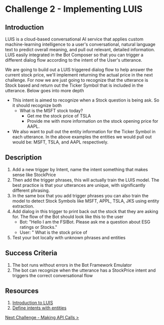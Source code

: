# Challenge 2 - Implementing LUIS

## Introduction
LUIS is a cloud-based conversational AI service that applies custom machine-learning intelligence to a user's conversational, natural language text to predict overall meaning, and pull out relevant, detailed information. LUIS easily integrated in the Bot Composer so that you can trigger a different dialog flow according to the intent of the User's utterance. 

We are going to build out a LUIS triggered dialog flow to help answer the current stock price, we'll implement returning the actual price in the next challenge. For now we are just going to recognize that the utterance is Stock based and return out the Ticker Symbol that is included in the utterance. Below goes into more depth

- This intent is aimed to recognize when a Stock question is being ask. So it should recognize both
  - What is the MSFT stock today?
	- Get me the stock price of TSLA
	- Provide me with more information on the stock opening price for AAPL. 
- We also want to pull out the entity information for the Ticker Symbol in each utterance. In the above examples the entities we would pull out would be: MSFT, TSLA, and AAPL respectively.


## Description
1. Add a new trigger by Intent, name the intent something that makes sense like StockPrice
2. Then  add the trigger phrases, this will actually train the LUIS model. The best practice is that your utterances are  unique, with significantly different phrasing.
3. In the same box that you add trigger phrases you can also train the model to detect Stock Symbols like MSFT, APPL, TSLA, JKS using entity extraction.
4. Add dialog in this trigger to print back out the stock that they are asking for. The flow of the Bot should look like this to the user
   - Bot: "Hello I am the FSIBot. Please ask me a question about ESG ratings or Stocks."
   - User: " What is the stock price of 
5. Test your bot locally with unknown phrases and entities

## Success Criteria
1. The bot runs without errors in the Bot Framework Emulator
2. The bot can recognize when the utterance has a StockPrice intent and triggers the correct conversational flow

## Resources
1. [Introduction to LUIS](https://docs.microsoft.com/en-us/composer/tutorial/tutorial-luis)
2. [Define intents with entities](https://docs.microsoft.com/en-us/composer/how-to-define-intent-entity)

[Next Challenge - Making API Calls > ](https://github.com/Microsoft-US-OCP-Conversational-AI/Conversational-AI-Attach-Play/blob/master/Student/Challenge3-API.md)

